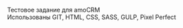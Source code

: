 Тестовое задание для amoCRM  
Использованы GIT, HTML, CSS, SASS, GULP, Pixel Perfect  
<!-- ![](src/img/img-readmi.png) -->
